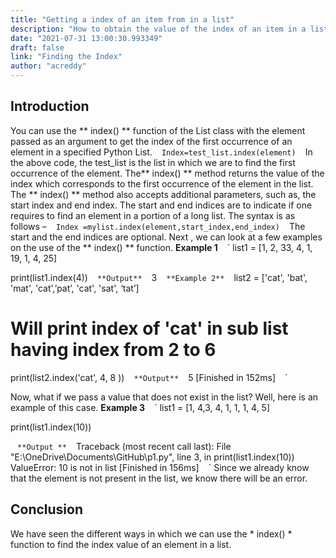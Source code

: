 ```yaml
---
title: "Getting a index of an item from in a list"
description: "How to obtain the value of the index of an item in a list."
date: "2021-07-31 13:00:30.993349"
draft: false
link: "Finding the Index"
author: "acreddy"
---
```


## Introduction

You can use the ** index() ** function of the List class with the element passed as an argument to get the index of the first occurrence of an element in a specified Python List.
` ` `
Index=test_list.index(element)
` ` `
In the above code, the test_list is the list in which we are to find the first occurrence of the element. The** index() ** method returns the value of the index which corresponds to the first occurrence of the element in the list.
The  ** index() **  method also accepts additional parameters, such as, the start index and end index. The start and end indices are to indicate if one requires to find an element in a portion of a long list. The syntax is as follows – 
` ` `
Index =mylist.index(element,start_index,end_index)
` ` `
The start and the end indices are optional. 
Next , we can look at a few examples on the use of the ** index() ** function.
**Example 1**
` ` `
list1 = [1, 2, 33, 4, 1, 19, 1, 4, 25]
 
print(list1.index(4))
` ` `
**Output**
` ` `
3
` ` `
**Example 2**
` ` `
list2 = ['cat', 'bat', 'mat', 'cat',’pat’, 'cat', 'sat', ‘tat’]
 
# Will print index of 'cat' in sub list having index from 2 to 6
print(list2.index('cat', 4, 8 ))
` ` `
**Output**
` ` `
5
[Finished in 152ms]
` ` `

Now, what if we pass a value that does not exist in the list? Well, here is an example of this case.
**Example 3**
` ` ` 
list1 = [1, 4,3, 4, 1, 1, 1, 4, 5]
 
print(list1.index(10))

` ` `
**Output **
` ` `
Traceback (most recent call last):
  File "E:\OneDrive\Documents\GitHub\p1.py", line 3, in <module>
    print(list1.index(10))
ValueError: 10 is not in list
[Finished in 156ms]
` ` `
Since we already know that the element is not present in the list, we know there will be an error. 
## Conclusion
We have seen the different ways in which we can use the * index() * function to find the index value of an element in a list.


